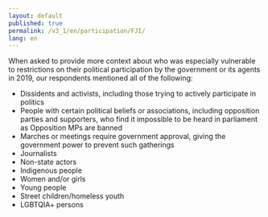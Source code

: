 ```yaml
---
layout: default
published: true
permalink: /v3_1/en/participation/FJI/
lang: en
---
```

When asked to provide more context about who was especially vulnerable to restrictions on their political participation by the government or its agents in 2019, our respondents mentioned all of the following:  

- Dissidents and activists, including those trying to actively participate in politics 
- People with certain political beliefs or associations, including opposition parties and supporters, who find it impossible to be heard in parliament as Opposition MPs are banned 
- Marches or meetings require government approval, giving the government power to prevent such gatherings 
- Journalists 
- Non-state actors  
- Indigenous people 
- Women and/or girls 
- Young people 
- Street children/homeless youth
- LGBTQIA+ persons

